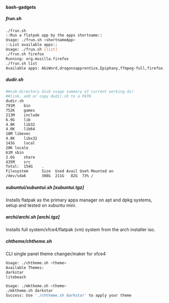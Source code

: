 #### bash-gadgets

##### frun.sh
```sh
./frun.sh 
::Run a flatpak app by the apps shortname::
Usage: ./frun.sh <shortnameApp>
::List available apps::
Usage: ./frun.sh [list]
./frun.sh firefox
Running: org.mozilla.firefox 
./frun.sh list
Available apps: AbiWord,dragonsapprentice,Epiphany,ffmpeg-full,firefox,Shortwave
```

##### dudir.sh
```sh
##sub-directory disk usage summary of current working dir
##link, add or copy dudir.sh to a PATH
dudir.sh 
791M	bin
752K	games
213M	include
6.9G	lib
4.0K	lib32
4.0K	lib64
18M	libexec
4.0K	libx32
143G	local
20K	locale
61M	sbin
2.6G	share
435M	src
Total:  154G	.
Filesystem      Size  Used Avail Use% Mounted on
/dev/sda6       308G  211G   82G  73% /
```

##### xubuntui/xubuntui.sh [xubuntui.tgz]
Installs flatpak as the primary apps manager on apt and dpkg systems, setup and tested on xubuntu mini.
##### archi/archi.sh [archi.tgz]
Installs full system/xfce4/flatpak (vm) system from the arch installer iso.

##### chtheme/chtheme.sh
CLI single panel theme changer/maker for xfce4

```sh
Usage: ./chtheme.sh <theme>
Available Themes: 
darkstar
litebeach

Usage: ./mktheme.sh <theme>
./mktheme.sh darkstar
Success: Use './chtheme.sh darkstar' to apply your theme
```
